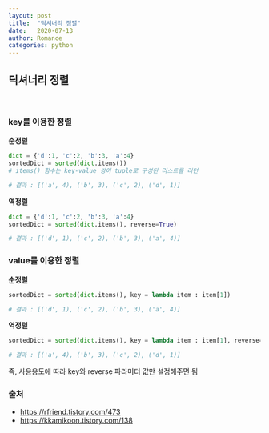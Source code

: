 ```yaml
---
layout: post
title:  "딕셔너리 정렬"
date:   2020-07-13
author: Romance
categories: python
---
```


## 딕셔너리 정렬

<br>

### key를 이용한 정렬
<b>순정렬</b>
````python
dict = {'d':1, 'c':2, 'b':3, 'a':4}
sortedDict = sorted(dict.items())
# items() 함수는 key-value 쌍이 tuple로 구성된 리스트를 리턴
````
````python
# 결과 : [('a', 4), ('b', 3), ('c', 2), ('d', 1)]

````
<b>역정렬</b>
````python
dict = {'d':1, 'c':2, 'b':3, 'a':4}
sortedDict = sorted(dict.items(), reverse=True)
````
````python
# 결과 : [('d', 1), ('c', 2), ('b', 3), ('a', 4)]
````

### value를 이용한 정렬
<b>순정렬</b>
````python
sortedDict = sorted(dict.items(), key = lambda item : item[1])
````
````python
# 결과 : [('d', 1), ('c', 2), ('b', 3), ('a', 4)]
````
<b>역정렬</b>
````python
sortedDict = sorted(dict.items(), key = lambda item : item[1], reverse=True)
````
````python
# 결과 : [('a', 4), ('b', 3), ('c', 2), ('d', 1)]
````
즉, 사용용도에 따라 key와 reverse 파라미터 값만 설정해주면 됨


### 출처
- https://rfriend.tistory.com/473
- https://kkamikoon.tistory.com/138
